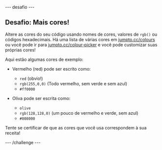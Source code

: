 \--- desafio \---

## Desafio: Mais cores!

Altere as cores do seu código usando nomes de cores, valores de `rgb()` ou códigos hexadecimais. Há uma lista de várias cores em <a href="http://jumpto.cc/colours" target="_blank">jumpto.cc/colours</a> ou você pode ir para <a href="http://jumpto.cc/colour-picker" target="_blank">jumpto.cc/colour-picker</a> e você pode customizar suas próprias cores!

Aqui estão algumas cores de exemplo:

+ Vermelho (red) pode ser escrito como:
    
    + `red` (obvio!)
    + `rgb(255,0,0)` (Todo vermelho, sem verde e sem azul)
    + `#ff0000`

+ Oliva pode ser escrita como:
    
    + `olive`
    + `rgb(128,128,0)` (um pouco de vermelho e verde, sem azul)
    + `#808000`

Tente se certificar de que as cores que você usa correspondem à sua receita!

\--- /challenge \---